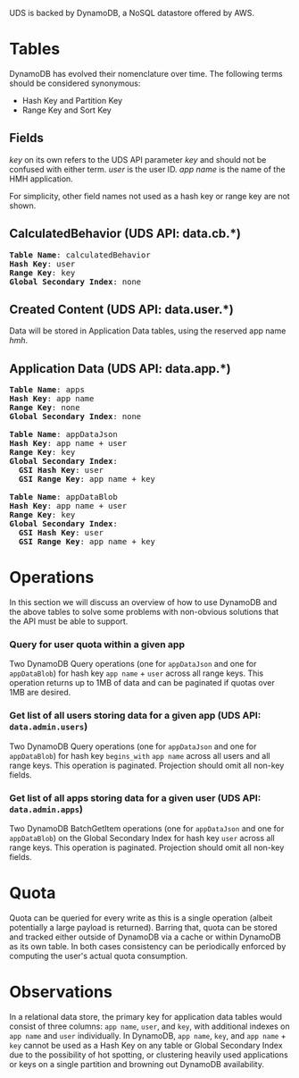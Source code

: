 UDS is backed by DynamoDB, a NoSQL datastore offered by AWS.

# Tables
DynamoDB has evolved their nomenclature over time. The following terms should be considered synonymous:
* Hash Key and Partition Key
* Range Key and Sort Key

## Fields
_key_ on its own refers to the UDS API parameter _key_ and should not be confused with either term.
_user_ is the user ID.
_app name_ is the name of the HMH application.

For simplicity, other field names not used as a hash key or range key are not shown.

## CalculatedBehavior (UDS API: data.cb.\*)
<pre>
<b>Table Name</b>: calculatedBehavior
<b>Hash Key</b>: user
<b>Range Key</b>: key
<b>Global Secondary Index</b>: none
</pre>

## Created Content (UDS API: data.user.\*)
Data will be stored in Application Data tables, using the reserved app name _hmh_.

## Application Data (UDS API: data.app.\*)
<pre>
<b>Table Name</b>: apps
<b>Hash Key</b>: app name
<b>Range Key</b>: none
<b>Global Secondary Index</b>: none

<b>Table Name</b>: appDataJson
<b>Hash Key</b>: app name + user
<b>Range Key</b>: key
<b>Global Secondary Index</b>:
  <b>GSI Hash Key</b>: user
  <b>GSI Range Key</b>: app name + key

<b>Table Name</b>: appDataBlob
<b>Hash Key</b>: app name + user
<b>Range Key</b>: key
<b>Global Secondary Index</b>:
  <b>GSI Hash Key</b>: user
  <b>GSI Range Key</b>: app name + key
</pre>

# Operations
In this section we will discuss an overview of how to use DynamoDB and the above tables to solve some problems with non-obvious solutions that the API must be able to support.

### Query for user quota within a given app
Two DynamoDB Query operations (one for `appDataJson` and one for `appDataBlob`) for hash key `app name` + `user` across all range keys. This operation returns up to 1MB of data and can be paginated if quotas over 1MB are desired.

### Get list of all users storing data for a given app (UDS API: `data.admin.users`)
Two DynamoDB Query operations (one for `appDataJson` and one for `appDataBlob`) for hash key `begins_with` `app name` across all users and all range keys. This operation is paginated. Projection should omit all non-key fields.

### Get list of all apps storing data for a given user (UDS API: `data.admin.apps`)
Two DynamoDB BatchGetItem operations (one for `appDataJson` and one for `appDataBlob`) on the Global Secondary Index for hash key `user` across all range keys. This operation is paginated. Projection should omit all non-key fields.

# Quota
Quota can be queried for every write as this is a single operation (albeit potentially a large payload is returned). Barring that, quota can be stored and tracked either outside of DynamoDB via a cache or within DynamoDB as its own table. In both cases consistency can be periodically enforced by computing the user's actual quota consumption.

# Observations
In a relational data store, the primary key for application data tables would consist of three columns: `app name`, `user`, and `key`, with additional indexes on `app name` and `user` individually. In DynamoDB, `app name`, `key`, and `app name` + `key` cannot be used as a Hash Key on any table or Global Secondary Index due to the possibility of hot spotting, or clustering heavily used applications or keys on a single partition and browning out DynamoDB availability.
